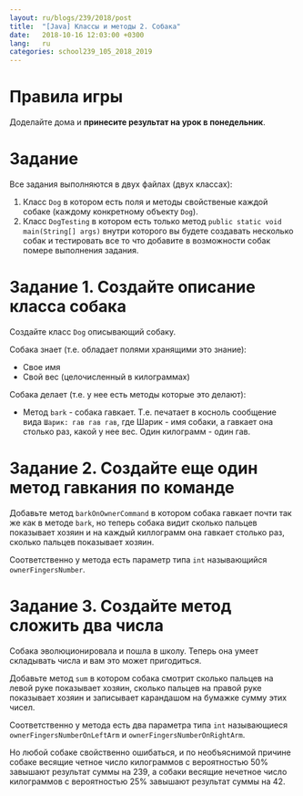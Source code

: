 ```yaml
---
layout: ru/blogs/239/2018/post
title:  "[Java] Классы и методы 2. Собака"
date:   2018-10-16 12:03:00 +0300
lang:   ru
categories: school239_105_2018_2019
---
```


**Правила игры**
==============

Доделайте дома и **принесите результат на урок в понедельник**.

Задание
=========

Все задания выполняются в двух файлах (двух классах):

1) Класс ```Dog``` в котором есть поля и методы свойственые каждой собаке (каждому конкретному объекту ```Dog```).
2) Класс ```DogTesting``` в котором есть только метод ```public static void main(String[] args)``` внутри которого вы будете создавать несколько собак и тестировать все то что добавите в возможности собак помере выполнения задания.

Задание 1. Создайте описание класса собака
=========

Создайте класс ```Dog``` описывающий собаку.

Собака знает (т.е. обладает полями хранящими это знание):

 - Свое имя
 - Свой вес (целочисленный в килограммах)

Собака делает (т.е. у нее есть методы которые это делают):

 - Метод ```bark``` - собака гавкает. Т.е. печатает в косноль сообщение вида ```Шарик: гав гав гав```, где Шарик - имя собаки, а гавкает она столько раз, какой у нее вес. Один килограмм - один гав.

Задание 2. Создайте еще один метод гавкания по команде
=========

Добавьте метод ```barkOnOwnerCommand``` в котором собака гавкает почти так же как в методе ```bark```, но теперь собака видит сколько пальцев показывает хозяин и на каждый киллограмм она гавкает столько раз, сколько пальцев показывает хозяин.

Соответственно у метода есть параметр типа ```int``` называющийся ```ownerFingersNumber```.

Задание 3. Создайте метод сложить два числа
=========

Собака эволюционировала и пошла в школу. Теперь она умеет складывать числа и вам это может пригодиться.

Добавьте метод ```sum``` в котором собака смотрит сколько пальцев на левой руке показывает хозяин, сколько пальцев на правой руке показывает хозяин и записывает карандашом на бумажке сумму этих чисел.

Соответственно у метода есть два параметра типа ```int``` называющиеся ```ownerFingersNumberOnLeftArm``` и ```ownerFingersNumberOnRightArm```.

Но любой собаке свойственно ошибаться, и по необъяснимой причине собаке весящие четное число килограммов с вероятностью 50% завышают результат суммы на 239, а собаки весящие нечетное число килограммов с вероятностью 25% завышают результат суммы на 42.
